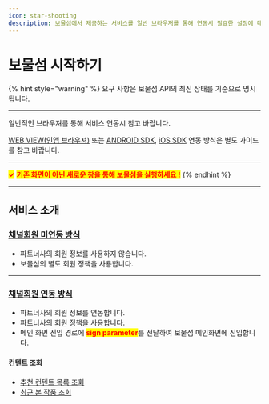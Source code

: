 ```yaml
---
icon: star-shooting
description: 보물섬에서 제공하는 서비스를 일반 브라우저를 통해 연동시 필요한 설정에 대해 알아 보세요.
---
```


# 보물섬 시작하기

{% hint style="warning" %}
요구 사항은 보물섬 API의 최신 상태를 기준으로 명시됩니다.

***

일반적인 브라우져를 통해 서비스 연동시 참고 바랍니다.

[WEB VIEW(인앱 브라우져)](../web-view/start/) 또는 [ANDROID SDK](broken-reference), [iOS SDK](broken-reference) 연동 방식은 별도 가이드를 참고 바랍니다.

***

<mark style="color:red;">**✓**</mark>  <mark style="color:red;">**기존 화면이 아닌 새로운 창을 통해 보물섬을 실행하세요 !**</mark>
{% endhint %}

***

## 서비스 소개

### [채널회원 미연동 방식](start.md#undefined-1)

* 파트너사의 회원 정보를 사용하지 않습니다.
* 보물섬의 별도 회원 정책을 사용합니다.

***

### [채널회원 연동 방식](channeling/)

* 파트너사의 회원 정보를 연동합니다.
* 파트너사의 회원 정책을 사용합니다.
* 메인 화면 진입 경로에 <mark style="color:red;">**sign parameter**</mark>를 전달하여 보물섬 메인화면에 진입합니다.

#### 컨텐트 조회

* [추천 컨텐트 목록 조회](channeling/recommendation.md)
* [최근 본 작품 조회](channeling/recently.md)
